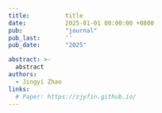 ```yaml
---
title:          title
date:           2025-01-01 00:00:00 +0800
pub:            "journal"
pub_last:       ''
pub_date:       "2025"

abstract: >-
  abstract
authors:
  - Jingyi Zhao
links:
  # Paper: https://zjyfin.github.io/
---
```

